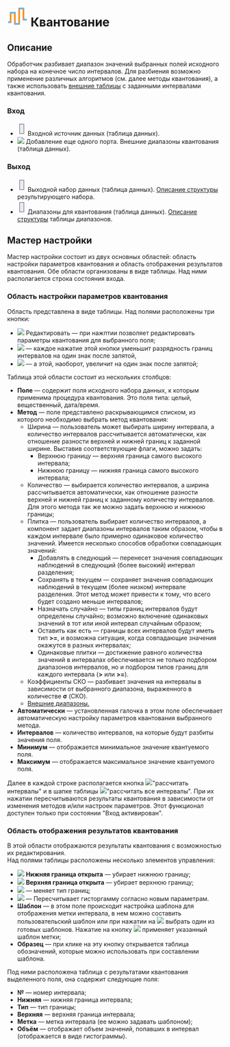 # ![](../../images/icons/vendors/binning.svg) Квантование

## Описание

Обработчик разбивает диапазон значений выбранных полей исходного набора на конечное число интервалов. Для разбиения возможно применение различных алгоритмов (см. далее методы квантования), а также использовать [внешние таблицы](./quantization/outdoor-ranges.md) с заданными интервалами квантования.

### Вход

* ![](../../images/icons/ports/input_table_inactive.svg) Входной источник данных (таблица данных). 
* ![](../../images/icons/) Добавление еще одного порта. Внешние диапазоны квантования (таблица данных). 

### Выход

* ![](../../images/icons/ports/output_table_inactive.svg) Выходной набор данных (таблица данных). [Описание структуры](./quantization/calculated-columns.md) результирующего набора.
* ![](../../images/icons/ports/output_table_inactive.svg) Диапазоны для квантования (таблица данных). [Описание структуры](./quantization/ranges-quantization.md) таблицы диапазонов.

## Мастер настройки

Мастер настройки состоит из двух основных областей:  область настройки параметров квантования  и область  отображения результатов квантования. Обе области организованы в виде таблицы. Над ними располагается строка состояния входа.

### Область настройки параметров квантования

Область представлена в виде таблицы. Над полями расположены три кнопки:

* ![](../../images/icons/) Редактировать — при нажптии позволяет редактировать параметры квантования для выбранного поля;
* ![](../../images/icons/) — каждое нажатие этой кнопки уменьшит разрядность границ интервалов на один знак после запятой,
* ![](../../images/icons/) — а этой, наоборот, увеличит на один знак после запятой;

Таблица этой области состоит из нескольких столбцов:

* **Поле** — содержит поля исходного набора данных, к которым применима процедура квантования. Это поля типа: целый, вещественный,  дата/время.
* **Метод** — поле представлено раскрывающимся списком, из которого необходимо выбрать метод квантования:
  * Ширина — пользователь может выбирать ширину интервала, а количество интервалов рассчитывается автоматически, как отношение разности верхней и нижней границ к заданной ширине. Выставив соответствующие флаги, можно задать:
    * Верхнюю границу — верхняя граница самого высокого интервала;
    * Нижнюю границу — нижняя граница самого высокого интервала;
  * Количество — выбирается количество интервалов, а ширина рассчитывается автоматически, как отношение разности верхней и нижней границ к заданному количеству интервалов. Для этого метода так же можно задать верхнюю и нижнюю границы;
  * Плитка — пользователь выбирает количество интервалов, а компонент задает диапазоны интервалов таким образом, чтобы в каждом интервале было примерно одинаковое количество значений. Имеется несколько способов обработки совпадающих значений:
    * Добавлять в следующий — перенесет значения совпадающих наблюдений в следующий (более высокий) интервал разделения;
    * Сохранять в текущем — сохраняет значения совпадающих наблюдений в текущем (более низком) интервале разделения. Этот метод может привести к тому, что всего будет создано меньше интервалов;
    * Назначать случайно — типы границ интервалов будут определены случайно; возможно включение одинаковых значений в тот или иной интервал случайным образом;
    * Оставить как есть — границы всех интервалов будут иметь тип **>=**, и возможна ситуация, когда совпадающие значения окажутся в разных интервалах;
    * Одинаковые плитки — достижение равного количества значений в интервалах обеспечивается не только подбором диапазонов интервалов, но и подбором типов границ для каждого интервала (**>** или **>=**).
  * Коэффициенты СКО — разбивает значения на интервалы в зависимости от выбранного диапазона, выраженного в количестве **σ** (СКО).
  * [Внешние диапазоны.](./quantization/outdoor-ranges.md)
* **Автоматически** — установленная галочка в этом поле обеспечивает автоматическую настройку параметров квантования выбранного метода.
* **Интервалов** — количество интервалов, на которые будут разбиты значения поля.
* **Минимум** — отображается минимальное значение квантуемого поля.
* **Максимум** — отображается максимальное значение квантуемого поля.

Далее в каждой строке  располагается кнопка ![](../../images/icons/)"рассчитать интервалы" и в шапке таблицы ![](../../images/icons/)"рассчитать все интервалы". При их нажатии пересчитываются результаты квантования в зависимости от изменения методов и/или настроек параметров. Этот функционал доступен только при состоянии "Вход активирован".

### Область  отображения результатов квантования

В этой области отображаются результаты квантования с возможностью их редактирования.  
Над полями таблицы расположены несколько элементов управления:

* ![](../../images/icons/) **Нижняя граница открыта** — убирает нижнюю границу;
* ![](../../images/icons/) **Верхняя граница открыта** — убирает верхнюю границу;
* ![](../../images/icons/) — меняет тип границ;
* ![](../../images/icons/) — Пересчитывает гисторгамму согласно новым параметрам.
* **Шаблон** — в этом поле происходит настройка шаблона для отображения метки интервала, в нем можно составить пользовательский шаблон или при нажатии на ![](../../images/icons/) выбрать один из готовых шаблонов. Нажатие на кнопку ![](../../images/icons/) применяет указанный шаблон метки;
* **Образец** — при клике на эту кнопку открывается таблица обозначений, которые можно использовать при составлении шаблона.

Под ними расположена таблица с результатами квантования выделенного поля, она содержит следующие поля:

* **№** — номер интервала;
* **Нижняя** — нижняя граница интервала;
* **Тип** — тип границы;
* **Верхняя** — верхняя граница интервала;
* **Метка** — метка интервала (ее можно задавать шаблоном);
* **Объём** — отображает объем значений, попавших в интервал (отображается в виде гистограммы).
